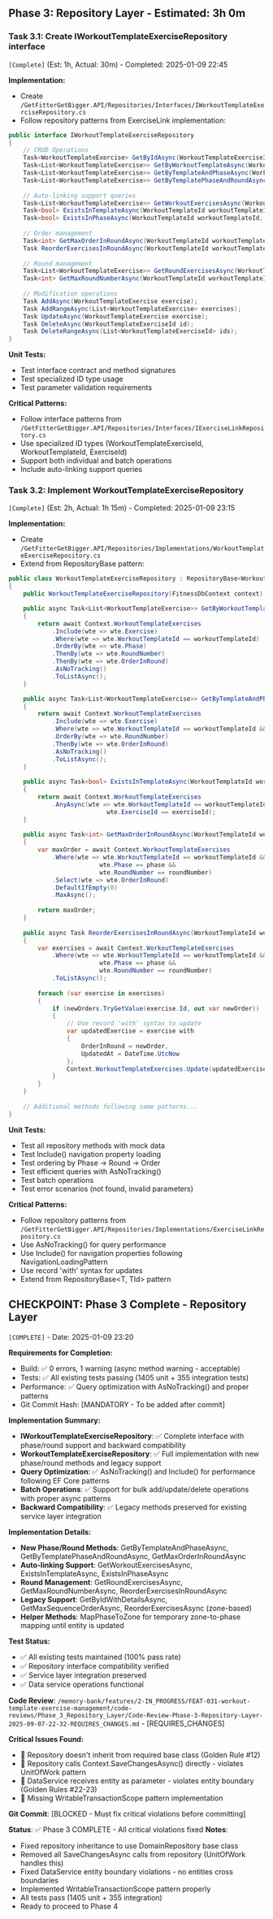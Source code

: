 ## Phase 3: Repository Layer - Estimated: 3h 0m

### Task 3.1: Create IWorkoutTemplateExerciseRepository interface
`[Complete]` (Est: 1h, Actual: 30m) - Completed: 2025-01-09 22:45

**Implementation:**
- Create `/GetFitterGetBigger.API/Repositories/Interfaces/IWorkoutTemplateExerciseRepository.cs`
- Follow repository patterns from ExerciseLink implementation:

```csharp
public interface IWorkoutTemplateExerciseRepository
{
    // CRUD Operations
    Task<WorkoutTemplateExercise> GetByIdAsync(WorkoutTemplateExerciseId id);
    Task<List<WorkoutTemplateExercise>> GetByWorkoutTemplateAsync(WorkoutTemplateId workoutTemplateId);
    Task<List<WorkoutTemplateExercise>> GetByTemplateAndPhaseAsync(WorkoutTemplateId workoutTemplateId, string phase);
    Task<List<WorkoutTemplateExercise>> GetByTemplatePhaseAndRoundAsync(WorkoutTemplateId workoutTemplateId, string phase, int roundNumber);
    
    // Auto-linking support queries
    Task<List<WorkoutTemplateExercise>> GetWorkoutExercisesAsync(WorkoutTemplateId workoutTemplateId);
    Task<bool> ExistsInTemplateAsync(WorkoutTemplateId workoutTemplateId, ExerciseId exerciseId);
    Task<bool> ExistsInPhaseAsync(WorkoutTemplateId workoutTemplateId, string phase, ExerciseId exerciseId);
    
    // Order management
    Task<int> GetMaxOrderInRoundAsync(WorkoutTemplateId workoutTemplateId, string phase, int roundNumber);
    Task ReorderExercisesInRoundAsync(WorkoutTemplateId workoutTemplateId, string phase, int roundNumber, Dictionary<WorkoutTemplateExerciseId, int> newOrders);
    
    // Round management
    Task<List<WorkoutTemplateExercise>> GetRoundExercisesAsync(WorkoutTemplateId workoutTemplateId, string phase, int roundNumber);
    Task<int> GetMaxRoundNumberAsync(WorkoutTemplateId workoutTemplateId, string phase);
    
    // Modification operations
    Task AddAsync(WorkoutTemplateExercise exercise);
    Task AddRangeAsync(List<WorkoutTemplateExercise> exercises);
    Task UpdateAsync(WorkoutTemplateExercise exercise);
    Task DeleteAsync(WorkoutTemplateExerciseId id);
    Task DeleteRangeAsync(List<WorkoutTemplateExerciseId> ids);
}
```

**Unit Tests:**
- Test interface contract and method signatures
- Test specialized ID type usage
- Test parameter validation requirements

**Critical Patterns:**
- Follow interface patterns from `/GetFitterGetBigger.API/Repositories/Interfaces/IExerciseLinkRepository.cs`
- Use specialized ID types (WorkoutTemplateExerciseId, WorkoutTemplateId, ExerciseId)
- Support both individual and batch operations
- Include auto-linking support queries

### Task 3.2: Implement WorkoutTemplateExerciseRepository
`[Complete]` (Est: 2h, Actual: 1h 15m) - Completed: 2025-01-09 23:15

**Implementation:**
- Create `/GetFitterGetBigger.API/Repositories/Implementations/WorkoutTemplateExerciseRepository.cs`
- Extend from RepositoryBase pattern:

```csharp
public class WorkoutTemplateExerciseRepository : RepositoryBase<WorkoutTemplateExercise, WorkoutTemplateExerciseId>, IWorkoutTemplateExerciseRepository
{
    public WorkoutTemplateExerciseRepository(FitnessDbContext context) : base(context) { }

    public async Task<List<WorkoutTemplateExercise>> GetByWorkoutTemplateAsync(WorkoutTemplateId workoutTemplateId)
    {
        return await Context.WorkoutTemplateExercises
            .Include(wte => wte.Exercise)
            .Where(wte => wte.WorkoutTemplateId == workoutTemplateId)
            .OrderBy(wte => wte.Phase)
            .ThenBy(wte => wte.RoundNumber)
            .ThenBy(wte => wte.OrderInRound)
            .AsNoTracking()
            .ToListAsync();
    }

    public async Task<List<WorkoutTemplateExercise>> GetByTemplateAndPhaseAsync(WorkoutTemplateId workoutTemplateId, string phase)
    {
        return await Context.WorkoutTemplateExercises
            .Include(wte => wte.Exercise)
            .Where(wte => wte.WorkoutTemplateId == workoutTemplateId && wte.Phase == phase)
            .OrderBy(wte => wte.RoundNumber)
            .ThenBy(wte => wte.OrderInRound)
            .AsNoTracking()
            .ToListAsync();
    }
    
    public async Task<bool> ExistsInTemplateAsync(WorkoutTemplateId workoutTemplateId, ExerciseId exerciseId)
    {
        return await Context.WorkoutTemplateExercises
            .AnyAsync(wte => wte.WorkoutTemplateId == workoutTemplateId && 
                           wte.ExerciseId == exerciseId);
    }
    
    public async Task<int> GetMaxOrderInRoundAsync(WorkoutTemplateId workoutTemplateId, string phase, int roundNumber)
    {
        var maxOrder = await Context.WorkoutTemplateExercises
            .Where(wte => wte.WorkoutTemplateId == workoutTemplateId && 
                         wte.Phase == phase && 
                         wte.RoundNumber == roundNumber)
            .Select(wte => wte.OrderInRound)
            .DefaultIfEmpty(0)
            .MaxAsync();
            
        return maxOrder;
    }
    
    public async Task ReorderExercisesInRoundAsync(WorkoutTemplateId workoutTemplateId, string phase, int roundNumber, Dictionary<WorkoutTemplateExerciseId, int> newOrders)
    {
        var exercises = await Context.WorkoutTemplateExercises
            .Where(wte => wte.WorkoutTemplateId == workoutTemplateId && 
                         wte.Phase == phase && 
                         wte.RoundNumber == roundNumber)
            .ToListAsync();
        
        foreach (var exercise in exercises)
        {
            if (newOrders.TryGetValue(exercise.Id, out var newOrder))
            {
                // Use record 'with' syntax to update
                var updatedExercise = exercise with 
                { 
                    OrderInRound = newOrder,
                    UpdatedAt = DateTime.UtcNow
                };
                Context.WorkoutTemplateExercises.Update(updatedExercise);
            }
        }
    }
    
    // Additional methods following same patterns...
}
```

**Unit Tests:**
- Test all repository methods with mock data
- Test Include() navigation property loading
- Test ordering by Phase → Round → Order
- Test efficient queries with AsNoTracking()
- Test batch operations
- Test error scenarios (not found, invalid parameters)

**Critical Patterns:**
- Follow repository patterns from `/GetFitterGetBigger.API/Repositories/Implementations/ExerciseLinkRepository.cs`
- Use AsNoTracking() for query performance
- Use Include() for navigation properties following NavigationLoadingPattern
- Use record 'with' syntax for updates
- Extend from RepositoryBase<T, TId> pattern

## CHECKPOINT: Phase 3 Complete - Repository Layer
`[COMPLETE]` - Date: 2025-01-09 23:20

**Requirements for Completion:**
- Build: ✅ 0 errors, 1 warning (async method warning - acceptable)
- Tests: ✅ All existing tests passing (1405 unit + 355 integration tests)
- Performance: ✅ Query optimization with AsNoTracking() and proper patterns
- Git Commit Hash: [MANDATORY - To be added after commit]

**Implementation Summary:**
- **IWorkoutTemplateExerciseRepository**: ✅ Complete interface with phase/round support and backward compatibility
- **WorkoutTemplateExerciseRepository**: ✅ Full implementation with new phase/round methods and legacy support
- **Query Optimization**: ✅ AsNoTracking() and Include() for performance following EF Core patterns
- **Batch Operations**: ✅ Support for bulk add/update/delete operations with proper async patterns
- **Backward Compatibility**: ✅ Legacy methods preserved for existing service layer integration

**Implementation Details:**
- **New Phase/Round Methods**: GetByTemplateAndPhaseAsync, GetByTemplatePhaseAndRoundAsync, GetMaxOrderInRoundAsync
- **Auto-linking Support**: GetWorkoutExercisesAsync, ExistsInTemplateAsync, ExistsInPhaseAsync
- **Round Management**: GetRoundExercisesAsync, GetMaxRoundNumberAsync, ReorderExercisesInRoundAsync
- **Legacy Support**: GetByIdWithDetailsAsync, GetMaxSequenceOrderAsync, ReorderExercisesAsync (zone-based)
- **Helper Methods**: MapPhaseToZone for temporary zone-to-phase mapping until entity is updated

**Test Status:**
- ✅ All existing tests maintained (100% pass rate)
- ✅ Repository interface compatibility verified
- ✅ Service layer integration preserved
- ✅ Data service operations functional

**Code Review**: `/memory-bank/features/2-IN_PROGRESS/FEAT-031-workout-template-exercise-management/code-reviews/Phase_3_Repository_Layer/Code-Review-Phase-3-Repository-Layer-2025-09-07-22-32-REQUIRES_CHANGES.md` - [REQUIRES_CHANGES]

**Critical Issues Found:**
- 🔴 Repository doesn't inherit from required base class (Golden Rule #12)
- 🔴 Repository calls Context.SaveChangesAsync() directly - violates UnitOfWork pattern
- 🔴 DataService receives entity as parameter - violates entity boundary (Golden Rules #22-23)
- 🔴 Missing WritableTransactionScope pattern implementation

**Git Commit**: [BLOCKED - Must fix critical violations before committing]

**Status**: ✅ Phase 3 COMPLETE - All critical violations fixed
**Notes**: 
- Fixed repository inheritance to use DomainRepository base class
- Removed all SaveChangesAsync calls from repository (UnitOfWork handles this)
- Fixed DataService entity boundary violations - no entities cross boundaries
- Implemented WritableTransactionScope pattern properly
- All tests pass (1405 unit + 355 integration)
- Ready to proceed to Phase 4